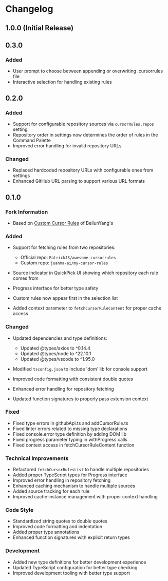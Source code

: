 # Changelog

## 1.0.0 (Initial Release)

## 0.3.0

### Added

- User prompt to choose between appending or overwriting .cursorrules file
- Interactive selection for handling existing rules

## 0.2.0

### Added

- Support for configurable repository sources via `cursorRules.repos` setting
- Repository order in settings now determines the order of rules in the Command Palette
- Improved error handling for invalid repository URLs

### Changed

- Replaced hardcoded repository URLs with configurable ones from settings
- Enhanced GitHub URL parsing to support various URL formats

## 0.1.0

### Fork Information

- Based on [Custom Cursor Rules](https://marketplace.visualstudio.com/items?itemName=beilunyang.cursor-rules) of BeilunYang's

### Added

- Support for fetching rules from two repositories:

  - Official repo: `PatrickJS/awesome-cursorrules`
  - Custom repo: `juanma-ai/my-cursor-rules`

- Source indicator in QuickPick UI showing which repository each rule comes from
- Progress interface for better type safety
- Custom rules now appear first in the selection list
- Added context parameter to `fetchCursorRuleContent` for proper cache access

### Changed

- Updated dependencies and type definitions:

  - Updated @types/axios to ^0.14.4
  - Updated @types/node to ^22.10.1
  - Updated @types/vscode to ^1.95.0

- Modified `tsconfig.json` to include 'dom' lib for console support
- Improved code formatting with consistent double quotes
- Enhanced error handling for repository fetching
- Updated function signatures to properly pass extension context

### Fixed

- Fixed type errors in githubApi.ts and addCursorRule.ts
- Fixed linter errors related to missing type declarations
- Fixed console.error type definition by adding DOM lib
- Fixed progress parameter typing in withProgress calls
- Fixed context access in fetchCursorRuleContent function

### Technical Improvements

- Refactored `fetchCursorRulesList` to handle multiple repositories
- Added proper TypeScript types for Progress interface
- Improved error handling in repository fetching
- Enhanced caching mechanism to handle multiple sources
- Added source tracking for each rule
- Improved cache instance management with proper context handling

### Code Style

- Standardized string quotes to double quotes
- Improved code formatting and indentation
- Added proper type annotations
- Enhanced function signatures with explicit return types

### Development

- Added new type definitions for better development experience
- Updated TypeScript configuration for better type checking
- Improved development tooling with better type support
